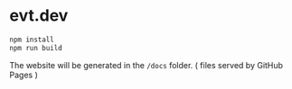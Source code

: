 
# evt.dev

```bash
npm install
npm run build
```

The website will be generated in the ``/docs`` folder. ( files served by GitHub Pages )

